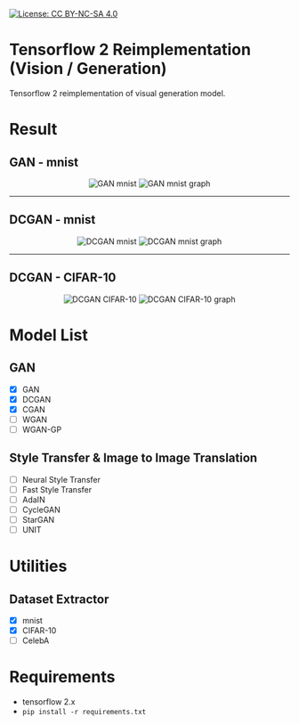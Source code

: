[![License: CC BY-NC-SA 4.0](https://img.shields.io/badge/License-CC%20BY--NC--SA%204.0-lightgrey.svg)](https://creativecommons.org/licenses/by-nc-sa/4.0/)

# Tensorflow 2 Reimplementation (Vision / Generation)

Tensorflow 2 reimplementation of visual generation model.

# Result

## GAN - mnist

<p align="center">
    <img alt="GAN mnist" src="https://drive.google.com/uc?id=1EkDaLQq-ow1jcezkLKDh7N3Zps8_JWVn">
    <img alt="GAN mnist graph" src="https://drive.google.com/uc?id=1zi-NGC2hqc4bBajLK1APW8U2TvFWmn1e">
</p>

---

## DCGAN - mnist

<p align="center">
    <img alt="DCGAN mnist" src="https://drive.google.com/uc?id=1KfeaXlSIGliQv1oZTRaeBD_aw1X6L4eC">
    <img alt="DCGAN mnist graph" src="https://drive.google.com/uc?id=1HdoPSF8V7ydNKwAUkrD3lperY963_wOy">
</p>

---

## DCGAN - CIFAR-10

<p align="center">
    <img alt="DCGAN CIFAR-10" src="https://drive.google.com/uc?id=17Ve7hThZfkJCACdviM6Euo00HNaXDTl_">
    <img alt="DCGAN CIFAR-10 graph" src="https://drive.google.com/uc?id=1Da0DNLaK0pB2i5MMwTU3rg1gJqIvDCvo">
</p>

# Model List

## GAN

- [x] GAN
- [x] DCGAN
- [x] CGAN
- [ ] WGAN
- [ ] WGAN-GP

## Style Transfer & Image to Image Translation

- [ ] Neural Style Transfer
- [ ] Fast Style Transfer
- [ ] AdaIN
- [ ] CycleGAN
- [ ] StarGAN
- [ ] UNIT

# Utilities

## Dataset Extractor

- [x] mnist
- [x] CIFAR-10
- [ ] CelebA

# Requirements

- tensorflow 2.x
- `pip install -r requirements.txt`
